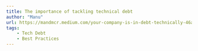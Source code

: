 ```yaml
---
title: The importance of tackling technical debt
author: "Manu"
url: https://mandmcr.medium.com/your-company-is-in-debt-technically-46ade0eea37
tags:
    - Tech Debt
    - Best Practices
---
```

